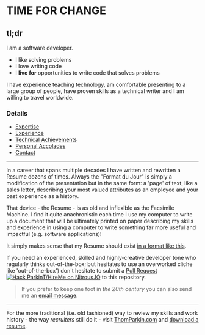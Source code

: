 # TIME FOR CHANGE


## tl;dr
I am a software developer.  

 * I like solving problems
 * I love writing code
 * I __live for__ opportunities to write code that solves problems

I have experience teaching technology, am comfortable presenting to a large group of people, have proven skills as a technical writer and I am willing to travel worldwide.

### Details

 - [Expertise](https://github.com/ParkinT/HireMe/blob/Skills/EXPERTISE.md)
 - [Experience](https://github.com/ParkinT/HireMe/blob/Experience/EXPERIENCE.md)
 - [Technical Achievements](https://github.com/ParkinT/HireMe/blob/TechnicalAchievements/ACCOMPLISHMENTS.md)
 - [Personal Accolades](https://github.com/ParkinT/HireMe/blob/PersonalReferences/REFERENCES.md)
 - [Contact](https://github.com/ParkinT/HireMe/blob/Contact/CONTACT.md)

***

In a career that spans multiple decades I have written and rewritten a Resume dozens of times.  Always the "Format du Jour" is simply a modification of the presentation but in the same form: a 'page' of text, like a sales letter, describing your most valued attributes as an employee and your past experience as a history.

That device - the Resume - is as old and inflexible as the Facsimile Machine.  I find it quite anachronistic each time I use my computer to write up a document that will be ultimately printed on paper describing my skills and experience in using a computer to write something far more useful and impactful (e.g. software applications)!

It simply makes sense that my Resume should exist [in a format like this](ABOUTME.md).

If you need an experienced, skilled and highly-creative developer (one who regularly thinks out-of-the-box; but hesitates to use an overworked cliche like 'out-of-the-box') don't hesitate to submit a [Pull Request](https://github.com/ParkinT/HireMe/pulls) [![Hack ParkinT/HireMe on Nitrous.IO](https://d3o0mnbgv6k92a.cloudfront.net/assets/hack-s-v1-7475db0cf93fe5d1e29420c928ebc614.png)](https://www.nitrous.io/hack_button?source=embed&runtime=nodejs&repo=ParkinT%2FHireMe&file_to_open=README.md) to this repository.

>If you prefer to keep one foot in _the 20th century_ you can also send me an [email message](mailt:parkin_thom@hotmail.com).

***

For the more traditional (i.e. old fashioned) way to review my skills and work history - the way _recruiters_ still do it - visit [ThomParkin.com](http://thomparkin.com) and [download a resume](https://github.com/ParkinT/HireMe/blob/gh-pages/downloads/ThomParkin_resume.pdf?raw=true).
